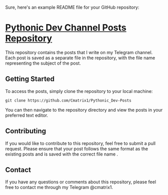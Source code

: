 Sure, here's an example README file for your GitHub repository:

# [Pythonic Dev Channel Posts Repository](https://t.me/Pythonic_Dev)

This repository contains the posts that I write on my Telegram channel. Each post is saved as a separate file in the repository, with the file name representing the subject of the post.

## Getting Started

To access the posts, simply clone the repository to your local machine:

```
git clone https://github.com/Cmatrix1/Pythonic_Dev-Posts
```

You can then navigate to the repository directory and view the posts in your preferred text editor.

## Contributing

If you would like to contribute to this repository, feel free to submit a pull request. Please ensure that your post follows the same format as the existing posts and is saved with the correct file name .

## Contact

If you have any questions or comments about this repository, please feel free to contact me through my Telegram @cmatrix1.
